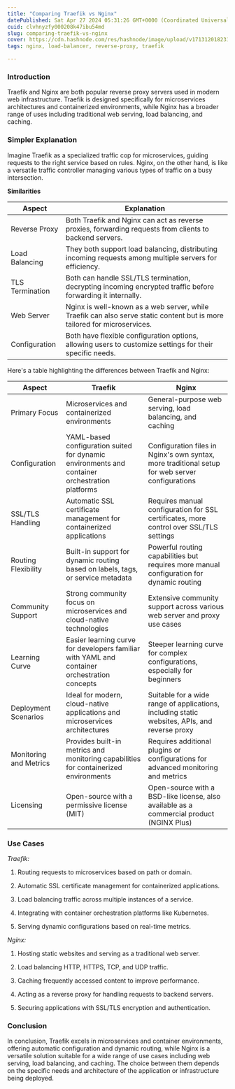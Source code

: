 ```yaml
---
title: "Comparing Traefik vs Nginx"
datePublished: Sat Apr 27 2024 05:31:26 GMT+0000 (Coordinated Universal Time)
cuid: clvhnyzfy000208k47ibu54md
slug: comparing-traefik-vs-nginx
cover: https://cdn.hashnode.com/res/hashnode/image/upload/v1713120182313/a0330579-7c4e-4927-bd60-1645c98c4bb7.png
tags: nginx, load-balancer, reverse-proxy, traefik

---
```


### **Introduction**

Traefik and Nginx are both popular reverse proxy servers used in modern web infrastructure. Traefik is designed specifically for microservices architectures and containerized environments, while Nginx has a broader range of uses including traditional web serving, load balancing, and caching.

### Simpler Explanation

Imagine Traefik as a specialized traffic cop for microservices, guiding requests to the right service based on rules. Nginx, on the other hand, is like a versatile traffic controller managing various types of traffic on a busy intersection.

**Similarities**

| **Aspect** | **Explanation** |
| --- | --- |
| Reverse Proxy | Both Traefik and Nginx can act as reverse proxies, forwarding requests from clients to backend servers. |
| Load Balancing | They both support load balancing, distributing incoming requests among multiple servers for efficiency. |
| TLS Termination | Both can handle SSL/TLS termination, decrypting incoming encrypted traffic before forwarding it internally. |
| Web Server | Nginx is well-known as a web server, while Traefik can also serve static content but is more tailored for microservices. |
| Configuration | Both have flexible configuration options, allowing users to customize settings for their specific needs. |

Here's a table highlighting the differences between Traefik and Nginx:

| **Aspect** | **Traefik** | **Nginx** |
| --- | --- | --- |
| Primary Focus | Microservices and containerized environments | General-purpose web serving, load balancing, and caching |
| Configuration | YAML-based configuration suited for dynamic environments and container orchestration platforms | Configuration files in Nginx's own syntax, more traditional setup for web server configurations |
| SSL/TLS Handling | Automatic SSL certificate management for containerized applications | Requires manual configuration for SSL certificates, more control over SSL/TLS settings |
| Routing Flexibility | Built-in support for dynamic routing based on labels, tags, or service metadata | Powerful routing capabilities but requires more manual configuration for dynamic routing |
| Community Support | Strong community focus on microservices and cloud-native technologies | Extensive community support across various web server and proxy use cases |
| Learning Curve | Easier learning curve for developers familiar with YAML and container orchestration concepts | Steeper learning curve for complex configurations, especially for beginners |
| Deployment Scenarios | Ideal for modern, cloud-native applications and microservices architectures | Suitable for a wide range of applications, including static websites, APIs, and reverse proxy |
| Monitoring and Metrics | Provides built-in metrics and monitoring capabilities for containerized environments | Requires additional plugins or configurations for advanced monitoring and metrics |
| Licensing | Open-source with a permissive license (MIT) | Open-source with a BSD-like license, also available as a commercial product (NGINX Plus) |

### **Use Cases**

*Traefik:*

1. Routing requests to microservices based on path or domain.
    
2. Automatic SSL certificate management for containerized applications.
    
3. Load balancing traffic across multiple instances of a service.
    
4. Integrating with container orchestration platforms like Kubernetes.
    
5. Serving dynamic configurations based on real-time metrics.
    

*Nginx:*

1. Hosting static websites and serving as a traditional web server.
    
2. Load balancing HTTP, HTTPS, TCP, and UDP traffic.
    
3. Caching frequently accessed content to improve performance.
    
4. Acting as a reverse proxy for handling requests to backend servers.
    
5. Securing applications with SSL/TLS encryption and authentication.
    

### **Conclusion**

In conclusion, Traefik excels in microservices and container environments, offering automatic configuration and dynamic routing, while Nginx is a versatile solution suitable for a wide range of use cases including web serving, load balancing, and caching. The choice between them depends on the specific needs and architecture of the application or infrastructure being deployed.